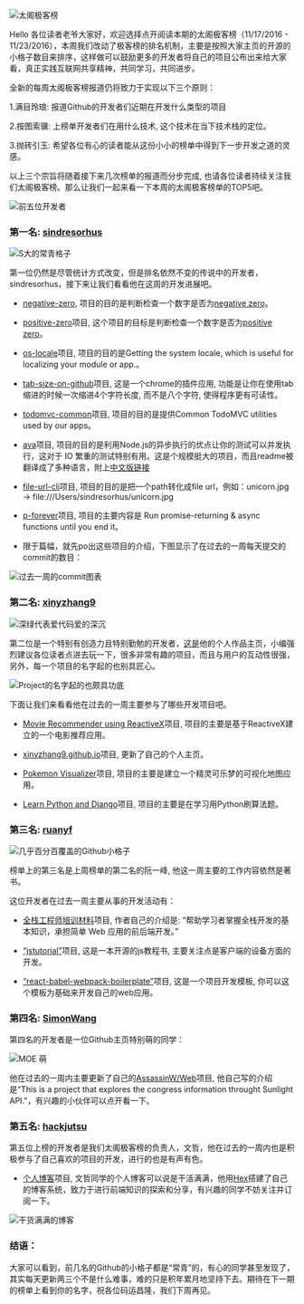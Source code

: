 ![太阁极客榜](http://upload-images.jianshu.io/upload_images/3817006-2d8be60afc998a79.png?imageMogr2/auto-orient/strip%7CimageView2/2/w/1240)

Hello 各位读者老爷大家好，欢迎选择点开阅读本期的太阁极客榜（11/17/2016 - 11/23/2016），本周我们改动了极客榜的排名机制，主要是按照大家主页的开源的小格子数目来排序，这样做可以鼓励更多的开发者将自己的项目公布出来给大家看，真正实践互联网共享精神，共同学习，共同进步。

全新的每周太阁极客榜报道仍将致力于实现以下三个原则：

1.满目玲琅: 报道Github的开发者们近期在开发什么类型的项目

2.按图索骥: 上榜单开发者们在用什么技术, 这个技术在当下技术栈的定位。

3.抛砖引玉: 希望各位有心的读者能从这份小小的榜单中得到下一步开发之道的灵感。

以上三个宗旨将随着接下来几次榜单的报道而分步完成, 也请各位读者持续关注我们太阁极客榜。那么让我们一起来看一下本周的太阁极客榜单的TOP5吧。


![前五位开发者](http://upload-images.jianshu.io/upload_images/3817006-e3ad0a9485d405fc.png?imageMogr2/auto-orient/strip%7CimageView2/2/w/1240)


### 第一名: [sindresorhus](https://github.com/sindresorhus)


![S大的常青格子](http://upload-images.jianshu.io/upload_images/3817006-c59428dda02586f7.png?imageMogr2/auto-orient/strip%7CimageView2/2/w/1240)


第一位仍然是尽管统计方式改变，但是排名依然不变的传说中的开发者，sindresorhus，接下来让我们看看他在这周的开发进展吧。

* [negative-zero](https://github.com/sindresorhus/negative-zero), 项目的目的是判断检查一个数字是否为[negative zero](https://en.wikipedia.org/wiki/Signed_zero)。

* [positive-zero](https://github.com/sindresorhus/positive-zero)项目, 这个项目的目标是判断检查一个数字是否为[positive zero](https://en.wikipedia.org/wiki/Signed_zero)。

* [os-locale](https://github.com/sindresorhus/os-locale)项目, 项目的目的是Getting the system locale, which is useful for localizing your module or app.。

* [tab-size-on-github](https://github.com/sindresorhus/tab-size-on-github)项目, 这是一个chrome的插件应用, 功能是让你在使用tab缩进的时候一次缩进4个字符长度, 而不是八个字符, 使得程序更有可读性。

* [todomvc-common](https://github.com/tastejs/todomvc-common)项目, 项目的目的是提供Common TodoMVC utilities used by our apps。

* [ava](https://github.com/avajs/ava)项目, 项目的目的是利用Node.js的异步执行的优点让你的测试可以并发执行，这对于 IO 繁重的测试特别有用。这是个规模挺大的项目，而且readme被翻译成了多种语言，附上[中文版链接](https://github.com/avajs/ava-docs/blob/master/zh_CN/readme.md)

* [file-url-cli](https://github.com/sindresorhus/file-url-cli)项目, 项目的目的是把一个path转化成file url，例如：unicorn.jpg → file:///Users/sindresorhus/unicorn.jpg

* [p-forever](https://github.com/sindresorhus/p-forever)项目, 项目的主要内容是 Run promise-returning & async functions until you end it。

* 限于篇幅，就先po出这些项目的介绍，下图显示了在过去的一周每天提交的commit的数目：


![过去一周的commit图表](http://upload-images.jianshu.io/upload_images/3817006-a3b0a4efb13c82e2.png?imageMogr2/auto-orient/strip%7CimageView2/2/w/1240)


### 第二名: [xinyzhang9](https://github.com/xinyzhang9)


![深绿代表爱代码爱的深沉](http://upload-images.jianshu.io/upload_images/3817006-d08605324169d374.png?imageMogr2/auto-orient/strip%7CimageView2/2/w/1240)


第二位是一个特别有创造力且特别勤勉的开发者，[这是](https://xinyzhang9.github.io/)他的个人作品主页，小编强烈建议各位读者点进去玩一下，很多非常有趣的项目，而且与用户的互动性很强，另外，每一个项目的名字起的也别具匠心。


![Project的名字起的也颇具功底](http://upload-images.jianshu.io/upload_images/3817006-d55c95b49605e4db.png?imageMogr2/auto-orient/strip%7CimageView2/2/w/1240)


下面让我们来看看他在过去的一周主要参与了哪些开发项目吧。

* [Movie Recommender using ReactiveX](https://github.com/xinyzhang9/movie_recommender)项目, 项目的主要是基于ReactiveX建立的一个电影推荐应用。

* [xinyzhang9.github.io](https://xinyzhang9.github.io/)项目, 更新了自己的个人主页。

* [Pokemon Visualizer](https://github.com/xinyzhang9/pokemon_visualizer)项目, 项目的主要是建立一个精灵可乐梦的可视化地图应用。

* [Learn Python and Django](https://github.com/xinyzhang9/python_master)项目, 项目的主要是在学习用Python刷算法题。

### 第三名: [ruanyf](https://github.com/ruanyf)

![几乎百分百覆盖的Github小格子](http://upload-images.jianshu.io/upload_images/3817006-d8694b4db7176599.png?imageMogr2/auto-orient/strip%7CimageView2/2/w/1240)

榜单上的第三名是上周榜单的第二名的阮一峰, 他这一周主要的工作内容依然是著书。

这位开发者在过去一周主要从事的开发活动有：

* [全栈工程师培训材料](https://github.com/ruanyf/jstraining)项目,  作者自己的介绍是: “帮助学习者掌握全栈开发的基本知识，承担简单 Web 应用的前后端开发。”

* [“jstutorial”](https://github.com/ruanyf/jstutorial)项目, 这是一本开源的js教程书, 主要关注点是客户端的设备方面的开发。

* [“react-babel-webpack-boilerplate”](https://github.com/ruanyf/react-babel-webpack-boilerplate)项目, 这是一个项目开发模板, 你可以这个模板为基础来开发自己的web应用。

### 第四名: [SimonWang](https://github.com/AssassinW)

第四名的开发者是一位Github主页特别萌的同学：

![MOE 萌](http://upload-images.jianshu.io/upload_images/3817006-8b501fb2eb10fd2b.png?imageMogr2/auto-orient/strip%7CimageView2/2/w/1240)

 他在过去的一周内主要更新了自己的[AssassinW/Web](https://github.com/AssassinW/Web)项目, 他自己写的介绍是“This is a project that explores the congress information throught Sunlight API.”，有兴趣的小伙伴可以点开看一下。

### 第五名: [hackjutsu](https://github.com/hackjutsu)

第五位上榜的开发者是我们太阁极客榜的负责人，文哲，他在过去的一周内也是积极参与了自己喜欢的项目的开发，进行的也是有声有色。

* [个人博客](http://hackjutsu.com)项目, 文哲同学的个人博客可以说是干活满满，他用[Hex](https://hexo.io/)搭建了自己的博客系统，致力于进行前端知识的探索和分享，有兴趣的同学不妨关注并订阅一下。

![干货满满的博客](http://upload-images.jianshu.io/upload_images/3817006-9fd68b88c4182da9.png?imageMogr2/auto-orient/strip%7CimageView2/2/w/1240)

### 结语：

大家可以看到，前几名的Github的小格子都是“常青”的，有心的同学甚至发现了，其实每天更新两三个不是什么难事，难的只是积年累月地坚持下去。期待在下一期的榜单上看到你的名字，祝各位码运昌隆，我们下周再见。

